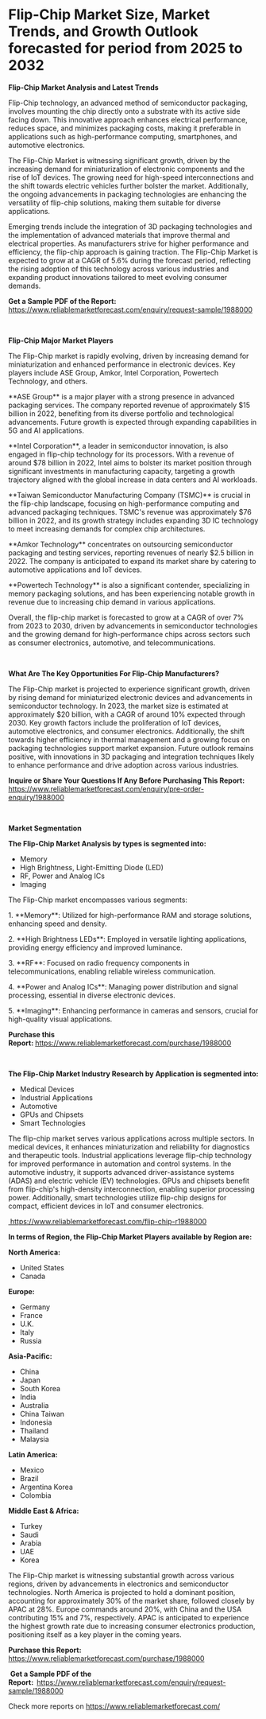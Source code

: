 <p><h1>Flip-Chip Market Size, Market Trends, and Growth Outlook forecasted for period from 2025 to 2032</h1></p><p><strong>Flip-Chip Market Analysis and Latest Trends</strong></p>
<p><p>Flip-Chip technology, an advanced method of semiconductor packaging, involves mounting the chip directly onto a substrate with its active side facing down. This innovative approach enhances electrical performance, reduces space, and minimizes packaging costs, making it preferable in applications such as high-performance computing, smartphones, and automotive electronics.</p><p>The Flip-Chip Market is witnessing significant growth, driven by the increasing demand for miniaturization of electronic components and the rise of IoT devices. The growing need for high-speed interconnections and the shift towards electric vehicles further bolster the market. Additionally, the ongoing advancements in packaging technologies are enhancing the versatility of flip-chip solutions, making them suitable for diverse applications.</p><p>Emerging trends include the integration of 3D packaging technologies and the implementation of advanced materials that improve thermal and electrical properties. As manufacturers strive for higher performance and efficiency, the flip-chip approach is gaining traction. The Flip-Chip Market is expected to grow at a CAGR of 5.6% during the forecast period, reflecting the rising adoption of this technology across various industries and expanding product innovations tailored to meet evolving consumer demands.</p></p>
<p><strong>Get a Sample PDF of the Report:&nbsp;</strong> <a href="https://www.reliablemarketforecast.com/enquiry/request-sample/1988000?utm_campaign=1110&utm_medium=2&utm_source=Github&utm_content=ia&utm_term=15012025&utm_id=flip-chip">https://www.reliablemarketforecast.com/enquiry/request-sample/1988000</a></p>
<p>&nbsp;</p>
<p><strong>Flip-Chip Major Market Players</strong></p>
<p><p>The Flip-Chip market is rapidly evolving, driven by increasing demand for miniaturization and enhanced performance in electronic devices. Key players include ASE Group, Amkor, Intel Corporation, Powertech Technology, and others.</p><p>**ASE Group** is a major player with a strong presence in advanced packaging services. The company reported revenue of approximately $15 billion in 2022, benefiting from its diverse portfolio and technological advancements. Future growth is expected through expanding capabilities in 5G and AI applications.</p><p>**Intel Corporation**, a leader in semiconductor innovation, is also engaged in flip-chip technology for its processors. With a revenue of around $78 billion in 2022, Intel aims to bolster its market position through significant investments in manufacturing capacity, targeting a growth trajectory aligned with the global increase in data centers and AI workloads.</p><p>**Taiwan Semiconductor Manufacturing Company (TSMC)** is crucial in the flip-chip landscape, focusing on high-performance computing and advanced packaging techniques. TSMC's revenue was approximately $76 billion in 2022, and its growth strategy includes expanding 3D IC technology to meet increasing demands for complex chip architectures.</p><p>**Amkor Technology** concentrates on outsourcing semiconductor packaging and testing services, reporting revenues of nearly $2.5 billion in 2022. The company is anticipated to expand its market share by catering to automotive applications and IoT devices.</p><p>**Powertech Technology** is also a significant contender, specializing in memory packaging solutions, and has been experiencing notable growth in revenue due to increasing chip demand in various applications. </p><p>Overall, the flip-chip market is forecasted to grow at a CAGR of over 7% from 2023 to 2030, driven by advancements in semiconductor technologies and the growing demand for high-performance chips across sectors such as consumer electronics, automotive, and telecommunications.</p></p>
<p>&nbsp;</p>
<p><strong>What Are The Key Opportunities For Flip-Chip Manufacturers?</strong></p>
<p><p>The Flip-Chip market is projected to experience significant growth, driven by rising demand for miniaturized electronic devices and advancements in semiconductor technology. In 2023, the market size is estimated at approximately $20 billion, with a CAGR of around 10% expected through 2030. Key growth factors include the proliferation of IoT devices, automotive electronics, and consumer electronics. Additionally, the shift towards higher efficiency in thermal management and a growing focus on packaging technologies support market expansion. Future outlook remains positive, with innovations in 3D packaging and integration techniques likely to enhance performance and drive adoption across various industries.</p></p>
<p><strong>Inquire or Share Your Questions If Any Before Purchasing This Report:</strong> <a href="https://www.reliablemarketforecast.com/enquiry/pre-order-enquiry/1988000?utm_campaign=1110&utm_medium=2&utm_source=Github&utm_content=ia&utm_term=15012025&utm_id=flip-chip">https://www.reliablemarketforecast.com/enquiry/pre-order-enquiry/1988000</a></p>
<p>&nbsp;</p>
<p><strong>Market Segmentation</strong></p>
<p><strong>The Flip-Chip Market Analysis by types is segmented into:</strong></p>
<p><ul><li>Memory</li><li>High Brightness, Light-Emitting Diode (LED)</li><li>RF, Power and Analog ICs</li><li>Imaging</li></ul></p>
<p><p>The Flip-Chip market encompasses various segments: </p><p>1. **Memory**: Utilized for high-performance RAM and storage solutions, enhancing speed and density. </p><p>2. **High Brightness LEDs**: Employed in versatile lighting applications, providing energy efficiency and improved luminance. </p><p>3. **RF**: Focused on radio frequency components in telecommunications, enabling reliable wireless communication. </p><p>4. **Power and Analog ICs**: Managing power distribution and signal processing, essential in diverse electronic devices. </p><p>5. **Imaging**: Enhancing performance in cameras and sensors, crucial for high-quality visual applications.</p></p>
<p><strong>Purchase this Report:&nbsp;</strong><a href="https://www.reliablemarketforecast.com/purchase/1988000?utm_campaign=1110&utm_medium=2&utm_source=Github&utm_content=ia&utm_term=15012025&utm_id=flip-chip">https://www.reliablemarketforecast.com/purchase/1988000</a></p>
<p>&nbsp;</p>
<p><strong>The Flip-Chip Market Industry Research by Application is segmented into:</strong></p>
<p><ul><li>Medical Devices</li><li>Industrial Applications</li><li>Automotive</li><li>GPUs and Chipsets</li><li>Smart Technologies</li></ul></p>
<p><p>The flip-chip market serves various applications across multiple sectors. In medical devices, it enhances miniaturization and reliability for diagnostics and therapeutic tools. Industrial applications leverage flip-chip technology for improved performance in automation and control systems. In the automotive industry, it supports advanced driver-assistance systems (ADAS) and electric vehicle (EV) technologies. GPUs and chipsets benefit from flip-chip's high-density interconnection, enabling superior processing power. Additionally, smart technologies utilize flip-chip designs for compact, efficient devices in IoT and consumer electronics.</p></p>
<p><a href="https://www.reliablemarketforecast.com/flip-chip-r1988000?utm_campaign=1110&utm_medium=2&utm_source=Github&utm_content=ia&utm_term=15012025&utm_id=flip-chip">&nbsp;https://www.reliablemarketforecast.com/flip-chip-r1988000</a></p>
<p><strong>In terms of Region, the Flip-Chip Market Players available by Region are:</strong></p>
<p>
    <p> <strong> North America: </strong>
        <ul>
            <li>United States</li>
            <li>Canada</li>
        </ul>
        </p> 
    <p> <strong> Europe: </strong>
        <ul>
            <li>Germany</li>
            <li>France</li>
            <li>U.K.</li>
            <li>Italy</li>
            <li>Russia</li>
        </ul>
        </p> 
    <p> <strong> Asia-Pacific: </strong>
        <ul>
            <li>China</li>
            <li>Japan</li>
            <li>South Korea</li>
            <li>India</li>
            <li>Australia</li>
            <li>China Taiwan</li>
            <li>Indonesia</li>
            <li>Thailand</li>
            <li>Malaysia</li>
        </ul>
        </p> 
    <p> <strong> Latin America: </strong>
        <ul>
            <li>Mexico</li>
            <li>Brazil</li>
            <li>Argentina Korea</li>
            <li>Colombia</li>
        </ul>
        </p> 
    <p> <strong> Middle East & Africa: </strong>
        <ul>
            <li>Turkey</li>
            <li>Saudi</li>
            <li>Arabia</li>
            <li>UAE</li>
            <li>Korea</li>
        </ul>
    </p>
    </p>
<p><p>The Flip-Chip market is witnessing substantial growth across various regions, driven by advancements in electronics and semiconductor technologies. North America is projected to hold a dominant position, accounting for approximately 30% of the market share, followed closely by APAC at 28%. Europe commands around 20%, with China and the USA contributing 15% and 7%, respectively. APAC is anticipated to experience the highest growth rate due to increasing consumer electronics production, positioning itself as a key player in the coming years.</p></p>
<p><strong>Purchase this Report: </strong><a href="https://www.reliablemarketforecast.com/purchase/1988000?utm_campaign=1110&utm_medium=2&utm_source=Github&utm_content=ia&utm_term=15012025&utm_id=flip-chip">https://www.reliablemarketforecast.com/purchase/1988000</a></p>
<p>&nbsp;<strong>Get a Sample PDF of the Report:&nbsp;&nbsp;</strong><a href="https://www.reliablemarketforecast.com/enquiry/request-sample/1988000?utm_campaign=1110&utm_medium=2&utm_source=Github&utm_content=ia&utm_term=15012025&utm_id=flip-chip">https://www.reliablemarketforecast.com/enquiry/request-sample/1988000</a></p>
<p><strong></strong></p>
<p>Check more reports on <a href="https://www.reliablemarketforecast.com/?utm_campaign=1110&utm_medium=2&utm_source=Github&utm_content=ia&utm_term=15012025&utm_id=flip-chip">https://www.reliablemarketforecast.com/</a></p>